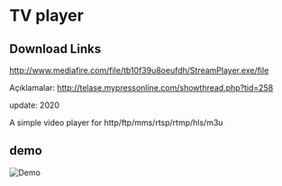 # TV player
## Download Links
http://www.mediafire.com/file/tb10f39u8oeufdh/StreamPlayer.exe/file

Açıklamalar:
http://telase.mypressonline.com/showthread.php?tid=258

update:
2020

A simple video player for http/ftp/mms/rtsp/rtmp/hls/m3u 

## demo
![Demo](https://github.com/hikdo/tv/raw/master/dist/demo.jpg)
